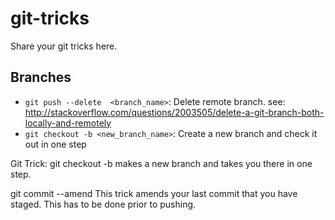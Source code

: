 # git-tricks
Share your git tricks here.

## Branches
- `git push --delete  <branch_name>`: Delete remote branch.  see: http://stackoverflow.com/questions/2003505/delete-a-git-branch-both-locally-and-remotely
- `git checkout -b <new_branch_name>`: Create a new branch and check it out in one step

Git Trick: git checkout -b <branch name> makes a new branch and takes you there in one step.


git commit --amend
This trick amends your last commit that you have staged. This has to be done prior to pushing. 
